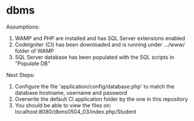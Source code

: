 # dbms

Assumptions: 
1. WAMP and PHP are installed and has SQL Server extensions enabled
2. CodeIgniter (CI) has been downloaded and is running under .../www/ folder of WAMP
3. SQL Server database has been populated with the SQL scripts in "Populate DB"

Next Steps:
1. Configure the file 'application/config/database.php' to match the database hostname, username and password
2. Overwrite the default CI application folder by the one in this repository
3. You should be able to view the files on: localhost:8080/dbms0504_03/index.php/Student
